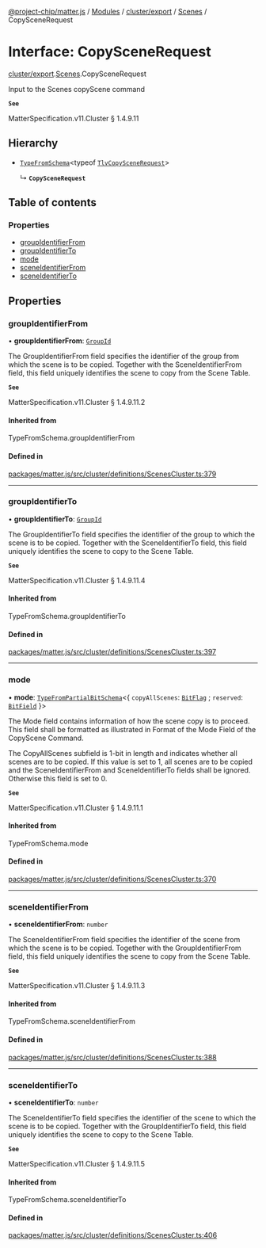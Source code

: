 [@project-chip/matter.js](../README.md) / [Modules](../modules.md) / [cluster/export](../modules/cluster_export.md) / [Scenes](../modules/cluster_export.Scenes.md) / CopySceneRequest

# Interface: CopySceneRequest

[cluster/export](../modules/cluster_export.md).[Scenes](../modules/cluster_export.Scenes.md).CopySceneRequest

Input to the Scenes copyScene command

**`See`**

MatterSpecification.v11.Cluster § 1.4.9.11

## Hierarchy

- [`TypeFromSchema`](../modules/tlv_export.md#typefromschema)\<typeof [`TlvCopySceneRequest`](../modules/cluster_export.Scenes.md#tlvcopyscenerequest)\>

  ↳ **`CopySceneRequest`**

## Table of contents

### Properties

- [groupIdentifierFrom](cluster_export.Scenes.CopySceneRequest.md#groupidentifierfrom)
- [groupIdentifierTo](cluster_export.Scenes.CopySceneRequest.md#groupidentifierto)
- [mode](cluster_export.Scenes.CopySceneRequest.md#mode)
- [sceneIdentifierFrom](cluster_export.Scenes.CopySceneRequest.md#sceneidentifierfrom)
- [sceneIdentifierTo](cluster_export.Scenes.CopySceneRequest.md#sceneidentifierto)

## Properties

### groupIdentifierFrom

• **groupIdentifierFrom**: [`GroupId`](../modules/datatype_export.md#groupid)

The GroupIdentifierFrom field specifies the identifier of the group from which the scene is to be copied.
Together with the SceneIdentifierFrom field, this field uniquely identifies the scene to copy from the Scene
Table.

**`See`**

MatterSpecification.v11.Cluster § 1.4.9.11.2

#### Inherited from

TypeFromSchema.groupIdentifierFrom

#### Defined in

[packages/matter.js/src/cluster/definitions/ScenesCluster.ts:379](https://github.com/project-chip/matter.js/blob/0c058ae17fdba4c0b89b8b13c309011d51782299/packages/matter.js/src/cluster/definitions/ScenesCluster.ts#L379)

___

### groupIdentifierTo

• **groupIdentifierTo**: [`GroupId`](../modules/datatype_export.md#groupid)

The GroupIdentifierTo field specifies the identifier of the group to which the scene is to be copied.
Together with the SceneIdentifierTo field, this field uniquely identifies the scene to copy to the Scene
Table.

**`See`**

MatterSpecification.v11.Cluster § 1.4.9.11.4

#### Inherited from

TypeFromSchema.groupIdentifierTo

#### Defined in

[packages/matter.js/src/cluster/definitions/ScenesCluster.ts:397](https://github.com/project-chip/matter.js/blob/0c058ae17fdba4c0b89b8b13c309011d51782299/packages/matter.js/src/cluster/definitions/ScenesCluster.ts#L397)

___

### mode

• **mode**: [`TypeFromPartialBitSchema`](../modules/schema_export.md#typefrompartialbitschema)\<\{ `copyAllScenes`: [`BitFlag`](../modules/schema_export.md#bitflag) ; `reserved`: [`BitField`](../modules/schema_export.md#bitfield)  }\>

The Mode field contains information of how the scene copy is to proceed. This field shall be formatted as
illustrated in Format of the Mode Field of the CopyScene Command.

The CopyAllScenes subfield is 1-bit in length and indicates whether all scenes are to be copied. If this
value is set to 1, all scenes are to be copied and the SceneIdentifierFrom and SceneIdentifierTo fields
shall be ignored. Otherwise this field is set to 0.

**`See`**

MatterSpecification.v11.Cluster § 1.4.9.11.1

#### Inherited from

TypeFromSchema.mode

#### Defined in

[packages/matter.js/src/cluster/definitions/ScenesCluster.ts:370](https://github.com/project-chip/matter.js/blob/0c058ae17fdba4c0b89b8b13c309011d51782299/packages/matter.js/src/cluster/definitions/ScenesCluster.ts#L370)

___

### sceneIdentifierFrom

• **sceneIdentifierFrom**: `number`

The SceneIdentifierFrom field specifies the identifier of the scene from which the scene is to be copied.
Together with the GroupIdentifierFrom field, this field uniquely identifies the scene to copy from the Scene
Table.

**`See`**

MatterSpecification.v11.Cluster § 1.4.9.11.3

#### Inherited from

TypeFromSchema.sceneIdentifierFrom

#### Defined in

[packages/matter.js/src/cluster/definitions/ScenesCluster.ts:388](https://github.com/project-chip/matter.js/blob/0c058ae17fdba4c0b89b8b13c309011d51782299/packages/matter.js/src/cluster/definitions/ScenesCluster.ts#L388)

___

### sceneIdentifierTo

• **sceneIdentifierTo**: `number`

The SceneIdentifierTo field specifies the identifier of the scene to which the scene is to be copied.
Together with the GroupIdentifierTo field, this field uniquely identifies the scene to copy to the Scene
Table.

**`See`**

MatterSpecification.v11.Cluster § 1.4.9.11.5

#### Inherited from

TypeFromSchema.sceneIdentifierTo

#### Defined in

[packages/matter.js/src/cluster/definitions/ScenesCluster.ts:406](https://github.com/project-chip/matter.js/blob/0c058ae17fdba4c0b89b8b13c309011d51782299/packages/matter.js/src/cluster/definitions/ScenesCluster.ts#L406)
